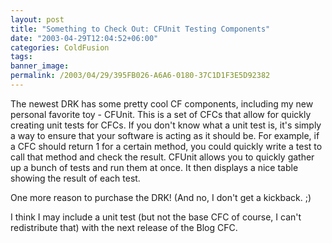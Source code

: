 ```yaml
---
layout: post
title: "Something to Check Out: CFUnit Testing Components"
date: "2003-04-29T12:04:52+06:00"
categories: ColdFusion 
tags: 
banner_image: 
permalink: /2003/04/29/395FB026-A6A6-0180-37C1D1F3E5D92382
---
```


The newest DRK has some pretty cool CF components, including my new personal favorite toy - CFUnit. This is a set of CFCs that allow for quickly creating unit tests for CFCs. If you don't know what a unit test is, it's simply a way to ensure that your software is acting as it should be. For example, if a CFC should return 1 for a certain method, you could quickly write a test to call that method and check the result. CFUnit allows you to quickly gather up a bunch of tests and run them at once. It then displays a nice table showing the result of each test.

One more reason to purchase the DRK! (And no, I don't get a kickback. ;)

I think I may include a unit test (but not the base CFC of course, I can't redistribute that) with the next release of the Blog CFC.